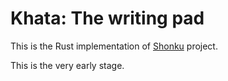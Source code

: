 # Khata: The writing pad

This is the Rust implementation of
[Shonku](https://shonku.readthedocs.io/en/latest/) project.

This is the very early stage.
